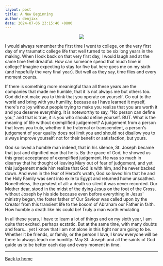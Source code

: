 ```yaml
---
layout: post
title: A New Beginning
author: denjixx
date: 2024-07-06 23:15:40 +0800
---
```


<p align="center">
  <img src="https://d1jpo8rtg1c7nb.cloudfront.net/fileman/60ed0084bde02-S0410%20Front.png" />
</p>

I would always remember the first time I went to college, on the very first day of my traumatic college life that well turned to be six long years in the making. When I look back on that very first day, I would laugh and at the same time feel dreadful. How can someone spend that much time in college? Imagine expecting to stay for five but here goes me on my sixth (and hopefully the very final year). But well as they say, time flies and every moment counts. 

If there is something more meaningful than all these years are the companies that made me humble, that it is not always me but others too. God did not make you to think that you operate on yourself. Go out to the world and bring with you humility, because as I have learned it myself, there's no joy without people trying to make you realize that you are worth it and you deserve everything. It is noteworthy to say, "No person can define you," and that is true, it is you who should define yourself. BUT. What is the meaning of life without exemplified judgement? A judgement from a person that loves you truly, whether it be fraternal or transcendent, a person's judgement of your quality does not limit you and should not disallow you to always improve yourself: not for their benefit or satisfaction, but yours.

God so loved a humble man indeed, that in his silence, St. Joseph became that just and dignified man that he is. By the grace of God, he showed us this great acceptance of exemplified judgement. He was so much in disarray that he thought of leaving Mary out of fear of judgement, and yet this judgement made him realize that God is with him, and he never backed down. And even in the fear of Herod's wrath, God so loved him that he and the Holy Family was sent into exile to Egypt and returned home unscathed. Nonetheless, the greatest of all: a death so silent it was never recorded. Our Mother dear, stood in the midst of the dying Jesus on the foot of the Cross, without Joseph by his side because even before everything in Jesus' ministry began, the foster father of Our Saviour was called upon by the Creator from this transient life to the bosom of Abraham our Father in faith. How humble a death like his could be! Truly a man worth emulating.

In all these years, I have to learn a lot of things and on my sixth year, I am quite that excited, perhaps ecstatic. But at the same time, with many doubts and fears... yet I know that I am not alone in this fight nor am going to be. Whether it be friends, or family, or the person I love, I know everyone will be there to always teach me humility. May St. Joseph and all the saints of God guide us to be better each day and every moment in time.

---

[Back to home](https://denjixx.github.io/blog/)
